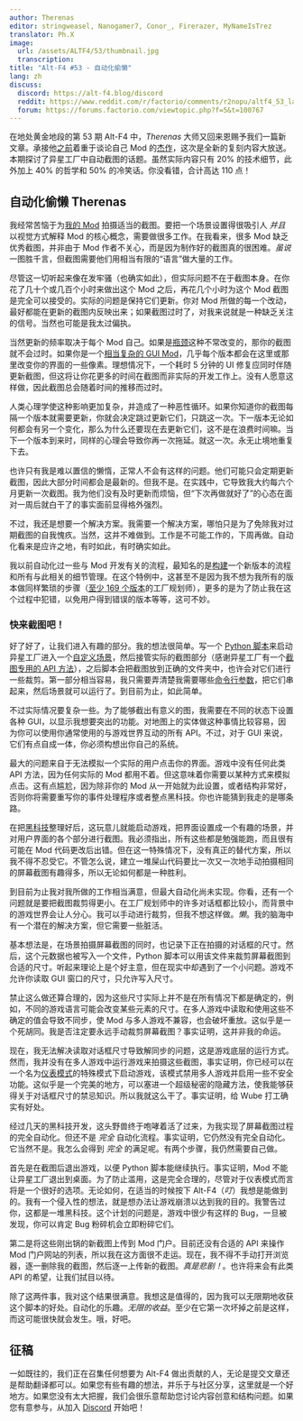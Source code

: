 ```yaml
---
author: Therenas
editor: stringweasel, Nanogamer7, Conor_, Firerazer, MyNameIsTrez
translator: Ph.X
image:
  url: /assets/ALTF4/53/thumbnail.jpg
  transcription:
title: "Alt-F4 #53 - 自动化偷懒"
lang: zh
discuss:
  discord: https://alt-f4.blog/discord
  reddit: https://www.reddit.com/r/factorio/comments/r2nopu/altf4_53_laziness_through_automation/
  forum: https://forums.factorio.com/viewtopic.php?f=5&t=100767
---
```


在地处黄金地段的第 53 期 Alt-F4 中，*Therenas* 大师又回来恩赐予我们一篇新文章。承接他[之前](https://alt-f4.blog/zh/ALTF4-1/)着重于谈论自己 Mod 的[杰作](https://alt-f4.blog/zh/ALTF4-17/)，这次是全新的复刻内容大放送。本期探讨了异星工厂中自动截图的话题。虽然实际内容只有 20% 的技术细节，此外加上 40% 的哲学和 50% 的冷笑话。你没看错，合计高达 110 点！

## 自动化偷懒 <author>Therenas</author>

我经常苦恼于为[我的 Mod](https://mods.factorio.com/user/Therenas) 拍摄适当的截图。要把一个场景设置得很吸引人 *并且* 以视觉方式解释 Mod 的核心概念，需要做很多工作。在我看来，很多 Mod 缺乏优秀截图，并非由于 Mod 作者不关心，而是因为制作好的截图真的很困难。*虽说* 一图胜千言，但截图需要他们用相当有限的“语言”做大量的工作。

尽管这一切听起来像在发牢骚（也确实如此），但实际问题不在于截图本身。在你花了几十个或几百个小时来做出这个 Mod 之后，再花几个小时为这个 Mod 截图是完全可以接受的。实际的问题是保持它们更新。你对 Mod 所做的每一个改动，最好都能在更新的截图内反映出来；如果截图过时了，对我来说就是一种缺乏关注的信号。当然也可能是我太过偏执。

当然更新的频率取决于每个 Mod 自己。如果是[瓶颈](https://mods.factorio.com/mod/Bottleneck)这种不常改变的，那你的截图就不会过时。如果你是一个[相当复杂的 GUI Mod](https://mods.factorio.com/mod/factoryplanner)，几乎每个版本都会在这里或那里改变你的界面的一些像素。理想情况下，一个耗时 5 分钟的 UI 修复应同时伴随更新截图，但这将让你花更多的时间在截图而非实际的开发工作上。没有人愿意这样做，因此截图总会随着时间的推移而过时。

人类心理学使这种影响更加复杂，并造成了一种恶性循环。如果你知道你的截图每隔一个版本就需要更新，你就会决定跳过更新它们，只跳这一次。下一版本无论如何都会有另一个变化，那么为什么还要现在去更新它们，这不是在浪费时间嘛。当下一个版本到来时，同样的心理会导致你再一次拖延。就这一次。永无止境地重复下去。

也许只有我是难以置信的懒惰，正常人不会有这样的问题。他们可能只会定期更新截图，因此大部分时间都会是最新的。但我不是。在实践中，它导致我大约每六个月更新一次截图。我为他们没有及时更新而烦恼，但“下次再做就好了”的心态在面对一周后就白干了的事实面前显得格外强烈。

不过，我还是想要一个解决方案。我需要一个解决方案，哪怕只是为了免除我对过期截图的自我愧疚。当然，这并不难做到。工作是不可能工作的，下周再做。自动化看来是应许之地，有时如此，有时确实如此。

我以前自动化过一些与 Mod 开发有关的流程，最知名的是[构建](https://github.com/ClaudeMetz/FactorioScripts/blob/5aab7569acdf86ff65167584638a3dd7323d2d0b/build_release.py)一个新版本的流程和所有与此相关的细节管理。在这个特例中，这甚至不是因为我不想为我所有的版本做同样繁琐的步骤（[至少 169 个版本](https://mods.factorio.com/mod/factoryplanner/downloads)的工厂规划师），更多的是为了防止我在这个过程中犯错，以免用户得到错误的版本等等，这可不妙。

### 快来截图吧！

好了好了，让我们进入有趣的部分。我的想法很简单。写一个 [Python 脚本](https://github.com/ClaudeMetz/FactorioScripts/blob/5aab7569acdf86ff65167584638a3dd7323d2d0b/take_screenshots.py)来启动异星工厂进入一个[自定义场景](https://github.com/ClaudeMetz/FactoryPlanner/tree/master/scenarios/screenshotter)，然后接管实际的截图部分（感谢异星工厂有一个[截图专用的 API 方法](https://lua-api.factorio.com/latest/LuaGameScript.html#LuaGameScript.take_screenshot)），之后脚本会把截图放到正确的文件夹中，也许会对它们进行一些裁剪。第一部分相当容易，我只需要弄清楚我需要哪些[命令行参数](https://wiki.factorio.com/Command_line_parameters)，把它们串起来，然后场景就可以运行了。到目前为止，如此简单。

不过实际情况要复杂一些。为了能够截出有意义的图，我需要在不同的状态下设置各种 GUI，以显示我想要突出的功能。对地图上的实体做这种事情比较容易，因为你可以使用你通常使用的与游戏世界互动的所有 API。不过，对于 GUI 来说，它们有点自成一体，你必须构想出你自己的系统。

最大的问题来自于无法模拟一个实际的用户点击你的界面。游戏中没有任何此类 API 方法，因为任何实际的 Mod 都用不着。但这意味着你需要以某种方式来模拟点击。这有点尴尬，因为除非你的 Mod 从一开始就为此设置，或者结构非常好，否则你将需要重写你的事件处理程序或者整点黑科技。你也许能猜到我走的是哪条路。

在把[黑科技](https://github.com/ClaudeMetz/FactoryPlanner/blob/master/modfiles/data/handlers/screenshotter.lua)整理好后，这玩意儿就能启动游戏，把界面设置成一个有趣的场景，并对用户界面的各个部分进行截图。我必须指出，所有这些都是勉强能跑，而且很有可能在 Mod 代码更改后出错。但在这一特殊情况下，没有真正的替代方案，所以我不得不忍受它。不管怎么说，建立一堆屎山代码要比一次又一次地手动拍摄相同的屏幕截图有趣得多，所以无论如何都是一种胜利。

到目前为止我对我所做的工作相当满意，但最大自动化尚未实现。你看，还有一个问题就是要把截图裁剪得更小。在工厂规划师中的许多对话框都比较小，而背景中的游戏世界会让人分心。我可以手动进行裁剪，但我不想这样做。*懒*。我的脑海中有一个潜在的解决方案，但它需要一些脏活。

基本想法是，在场景拍摄屏幕截图的同时，也记录下正在拍摄的对话框的尺寸。然后，这个元数据也被写入一个文件，Python 脚本可以用该文件来裁剪屏幕截图到合适的尺寸。听起来理论上是个好主意，但在现实中却遇到了一个小问题。游戏不允许你读取 GUI 窗口的尺寸，只允许写入尺寸。

禁止这么做还算合理的，因为这些尺寸实际上并不是在所有情况下都是确定的，例如，不同的游戏语言可能会改变某些元素的尺寸。在多人游戏中读取和使用这些不确定的值会导致不同步，使 Mod 与多人游戏不兼容，也会破坏重放。这似乎是一个死胡同。我是否注定要永远手动裁剪屏幕截图？事实证明，这并非我的命运。

现在，我无法解决读取对话框尺寸导致解同步的问题，这是游戏底层的运行方式。然而，我并没有在多人游戏中运行游戏来拍摄这些截图，事实证明，你已经可以在一个名为[仪表模式](https://lua-api.factorio.com/latest/Instrument.html)的特殊模式下启动游戏，该模式禁用多人游戏并启用一些不安全功能。这似乎是一个完美的地方，可以塞进一个超级秘密的隐藏方法，使我能够获得关于对话框尺寸的禁忌知识。所以我就这么干了。事实证明，给 Wube 打工确实有好处。

经过几天的黑科技开发，这头野兽终于咆哮着活了过来，为我实现了屏幕截图过程的完全自动化。但还不是 *完全* 自动化流程。事实证明，它仍然没有完全自动化。它当然不是。我怎么会得到 *完全* 的满足呢。有两个步骤，我仍然需要自己做。

首先是在截图后退出游戏，以便 Python 脚本能继续执行。事实证明，Mod 不能让异星工厂退出到桌面。为了防止滥用，这是完全合理的，尽管对于仪表模式而言将是一个很好的选项。无论如何，在适当的时候按下 Alt-F4（*叮*）我想是能做到的。我有一个侵入性的想法，就是想办法让游戏崩溃以达到我的目的。我警告过你，这都是一堆黑科技。这个计划的问题是，游戏中很少有这样的 Bug，一旦被发现，你可以肯定 Bug 粉碎机会立即粉碎它们。

第二是将这些刚出锅的新截图上传到 Mod 门户。目前还没有合适的 API 来操作 Mod 门户网站的列表，所以我在这方面很不走运。现在，我不得不手动打开浏览器，逐一删除我的截图，然后逐一上传新的截图。*真是悲剧！*。也许将来会有此类 API 的希望，让我们拭目以待。

除了这两件事，我对这个结果很满意。我想这是值得的，因为我可以无限期地收获这个脚本的好处。自动化的乐趣。*无限的收益*。至少在它第一次坏掉之前是这样，而这可能很快就会发生。哦，好吧。

## 征稿

一如既往的，我们正在召集任何想要为 Alt-F4 做出贡献的人，无论是提交文章还是帮助翻译都可以。如果您有些有趣的想法，并乐于与社区分享，这里就是一个好地方。如果您没有太大把握，我们会很乐意帮助您讨论内容创意和结构问题。如果您有意参与，从加入 [Discord](https://alt-f4.blog/discord) 开始吧！
